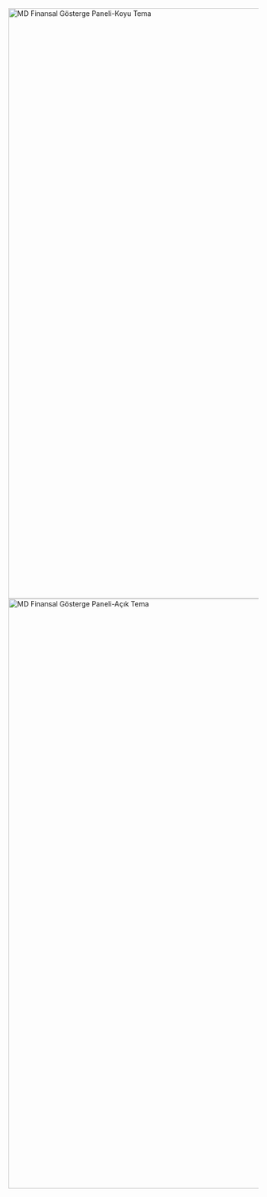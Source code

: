 <img width="2488" height="1187" alt="MD Finansal Gösterge Paneli-Koyu Tema" src="https://github.com/user-attachments/assets/0883080c-b975-4b37-897b-45b50d27595e" />


<img width="2479" height="1186" alt="MD Finansal Gösterge Paneli-Açık Tema" src="https://github.com/user-attachments/assets/33ef86c6-d68b-4788-b930-62990000ae2a" />

